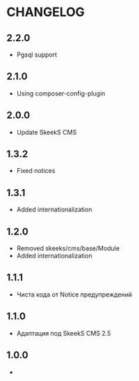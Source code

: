 CHANGELOG
==============

2.2.0
-----------------
 * Pgsql support
 
2.1.0
-----------------
 * Using composer-config-plugin
 
2.0.0
-----------------
  * Update SkeekS CMS
  
1.3.2
-----------------
  * Fixed notices

1.3.1
-----------------
  * Added internationalization

1.2.0
-----------------
  * Removed skeeks/cms/base/Module
  * Added internationalization

1.1.1
-----------------
  * Чиста кода от Notice предупреждений

1.1.0
-----------------
  * Адаптация под SkeekS CMS 2.5

1.0.0
-----------------
  *
